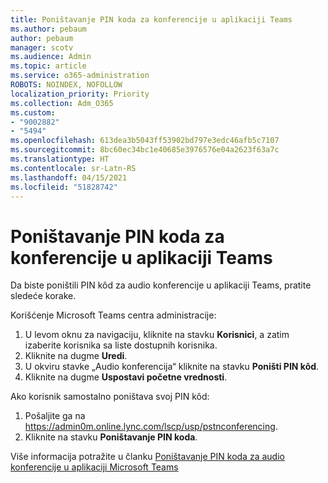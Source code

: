 ```yaml
---
title: Poništavanje PIN koda za konferencije u aplikaciji Teams
ms.author: pebaum
author: pebaum
manager: scotv
ms.audience: Admin
ms.topic: article
ms.service: o365-administration
ROBOTS: NOINDEX, NOFOLLOW
localization_priority: Priority
ms.collection: Adm_O365
ms.custom:
- "9002882"
- "5494"
ms.openlocfilehash: 613dea3b5043ff53902bd797e3edc46afb5c7107
ms.sourcegitcommit: 8bc60ec34bc1e40685e3976576e04a2623f63a7c
ms.translationtype: HT
ms.contentlocale: sr-Latn-RS
ms.lasthandoff: 04/15/2021
ms.locfileid: "51828742"
---
```

# <a name="reset-conferencing-pin-in-teams"></a>Poništavanje PIN koda za konferencije u aplikaciji Teams

Da biste poništili PIN kôd za audio konferencije u aplikaciji Teams, pratite sledeće korake.  

Korišćenje Microsoft Teams centra administracije:

1. U levom oknu za navigaciju, kliknite na stavku **Korisnici**, a zatim izaberite korisnika sa liste dostupnih korisnika.
2. Kliknite na dugme **Uredi**.
3. U okviru stavke „Audio konferencija“ kliknite na stavku **Poništi PIN kôd**.
4. Kliknite na dugme **Uspostavi početne vrednosti**.

Ako korisnik samostalno poništava svoj PIN kôd:
1. Pošaljite ga na https://admin0m.online.lync.com/lscp/usp/pstnconferencing.
2. Kliknite na stavku **Poništavanje PIN koda**.

Više informacija potražite u članku [Poništavanje PIN koda za audio konferencije u aplikaciji Microsoft Teams](https://docs.microsoft.com/microsoftteams/reset-the-audio-conferencing-pin-in-teams)
